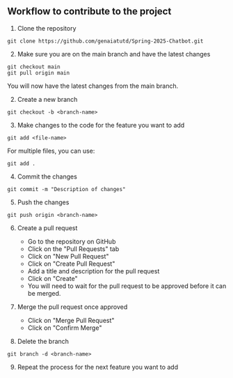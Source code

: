 ## Workflow to contribute to the project

1. Clone the repository
```
git clone https://github.com/genaiatutd/Spring-2025-Chatbot.git
```

2. Make sure you are on the main branch and have the latest changes
```
git checkout main
git pull origin main
```
You will now have the latest changes from the main branch.

2. Create a new branch
```
git checkout -b <branch-name>
```

3. Make changes to the code for the feature you want to add
```
git add <file-name>
```
For multiple files, you can use:
```
git add .
```

4. Commit the changes
```
git commit -m "Description of changes"
```

5. Push the changes
```
git push origin <branch-name>
```

6. Create a pull request
    - Go to the repository on GitHub
    - Click on the "Pull Requests" tab
    - Click on "New Pull Request"
    - Click on "Create Pull Request"
    - Add a title and description for the pull request
    - Click on "Create"
    - You will need to wait for the pull request to be approved before it can be merged.

7. Merge the pull request once approved
    - Click on "Merge Pull Request"
    - Click on "Confirm Merge"

8. Delete the branch
```
git branch -d <branch-name>
```

9. Repeat the process for the next feature you want to add
